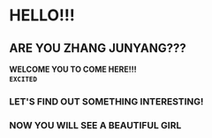# HELLO!!!   
## ARE YOU ZHANG JUNYANG???   
**WELCOME YOU TO COME HERE!!!**   
**`EXCITED`**   
### LET'S FIND OUT SOMETHING INTERESTING!   
### NOW YOU WILL SEE A BEAUTIFUL GIRL
